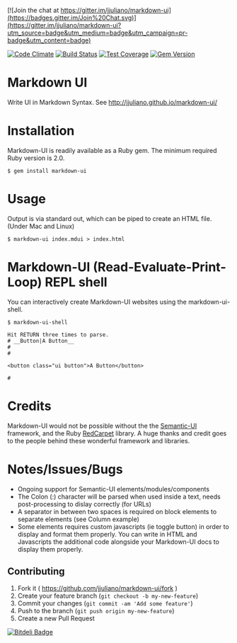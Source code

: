 [![Join the chat at https://gitter.im/jjuliano/markdown-ui](https://badges.gitter.im/Join%20Chat.svg)](https://gitter.im/jjuliano/markdown-ui?utm_source=badge&utm_medium=badge&utm_campaign=pr-badge&utm_content=badge)

[![Code Climate](https://codeclimate.com/github/jjuliano/markdown-ui/badges/gpa.svg)](https://codeclimate.com/github/jjuliano/markdown-ui) [![Build Status](https://travis-ci.org/jjuliano/markdown-ui.svg)](https://travis-ci.org/jjuliano/markdown-ui) [![Test Coverage](https://codeclimate.com/github/jjuliano/markdown-ui/badges/coverage.svg)](https://codeclimate.com/github/jjuliano/markdown-ui/coverage) [![Gem Version](https://badge.fury.io/rb/markdown-ui.svg)](http://badge.fury.io/rb/markdown-ui)

# Markdown UI

Write UI in Markdown Syntax. See http://jjuliano.github.io/markdown-ui/

# Installation

Markdown-UI is readily available as a Ruby gem.
The minimum required Ruby version is 2.0.

`$ gem install markdown-ui`

# Usage

Output is via standard out, which can be piped to create an HTML file. (Under Mac and Linux)

`$ markdown-ui index.mdui > index.html`

# Markdown-UI (Read-Evaluate-Print-Loop) REPL shell

You can interactively create Markdown-UI websites using the markdown-ui-shell.

```
$ markdown-ui-shell

Hit RETURN three times to parse.
# __Button|A Button__
#
#

<button class="ui button">A Button</button>

#
```

# Credits

Markdown-UI would not be possible without the the [Semantic-UI](http：//www.semantic-ui.com) framework, and the Ruby [RedCarpet](https：//github.com/vmg/redcarpet) library. A huge thanks and credit goes to the people behind these wonderful framework and libraries.

# Notes/Issues/Bugs

  * Ongoing support for Semantic-UI elements/modules/components
  * The Colon (:) character will be parsed when used inside a text, needs post-processing to dislay correctly (for URLs)
  * A separator in between two spaces is required on block elements to separate elements (see Column example)
  * Some elements requires custom javascripts (ie toggle button) in order to display and format them properly. You can write in HTML and Javascripts the additional code alongside your Markdown-UI docs to display them properly.

## Contributing

1. Fork it ( https://github.com/jjuliano/markdown-ui/fork )
2. Create your feature branch (`git checkout -b my-new-feature`)
3. Commit your changes (`git commit -am 'Add some feature'`)
4. Push to the branch (`git push origin my-new-feature`)
5. Create a new Pull Request


[![Bitdeli Badge](https://d2weczhvl823v0.cloudfront.net/jjuliano/markdown-ui/trend.png)](https://bitdeli.com/free "Bitdeli Badge")
